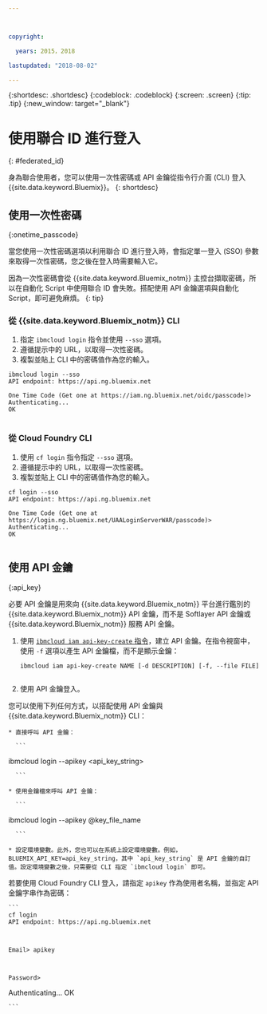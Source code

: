 ```yaml
---



copyright:

  years: 2015，2018

lastupdated: "2018-08-02"

---
```


{:shortdesc: .shortdesc}
{:codeblock: .codeblock}
{:screen: .screen}
{:tip: .tip}
{:new_window: target="_blank"}

# 使用聯合 ID 進行登入
{: #federated_id}

身為聯合使用者，您可以使用一次性密碼或 API 金鑰從指令行介面 (CLI) 登入 {{site.data.keyword.Bluemix}}。
{: shortdesc}

## 使用一次性密碼
{:onetime_passcode}

當您使用一次性密碼選項以利用聯合 ID 進行登入時，會指定單一登入 (SSO) 參數來取得一次性密碼，您之後在登入時需要輸入它。 

因為一次性密碼會從 {{site.data.keyword.Bluemix_notm}} 主控台擷取密碼，所以在自動化 Script 中使用聯合 ID 會失敗。搭配使用 API 金鑰選項與自動化 Script，即可避免麻煩。
{: tip}

### 從 {{site.data.keyword.Bluemix_notm}} CLI
1. 指定 `ibmcloud login` 指令並使用 `--sso` 選項。
2. 遵循提示中的 URL，以取得一次性密碼。
3. 複製並貼上 CLI 中的密碼值作為您的輸入。
    
  ``` 
  ibmcloud login --sso
  API endpoint: https://api.ng.bluemix.net
      
  One Time Code (Get one at https://iam.ng.bluemix.net/oidc/passcode)> 
  Authenticating...
  OK
      
  ```
  
### 從 Cloud Foundry CLI
1. 使用 `cf login` 指令指定 `--sso` 選項。 
2. 遵循提示中的 URL，以取得一次性密碼。 
3. 複製並貼上 CLI 中的密碼值作為您的輸入。 
    
  ```
  cf login --sso
  API endpoint: https://api.ng.bluemix.net
      
  One Time Code (Get one at https://login.ng.bluemix.net/UAALoginServerWAR/passcode)>
  Authenticating...
  OK
      
  ```

## 使用 API 金鑰
{:api_key}

必要 API 金鑰是用來向 {{site.data.keyword.Bluemix_notm}} 平台進行鑑別的 {{site.data.keyword.Bluemix_notm}} API 金鑰，而不是 Softlayer API 金鑰或 {{site.data.keyword.Bluemix_notm}} 服務 API 金鑰。

1. 使用 [`ibmcloud iam api-key-create` 指令](/docs/cli/reference/ibmcloud/cli_api_policy.html#ibmcloud_iam_api_key_create)，建立 API 金鑰。在指令視窗中，使用 `-f` 選項以產生 API 金鑰檔，而不是顯示金鑰：

   ```
   ibmcloud iam api-key-create NAME [-d DESCRIPTION] [-f, --file FILE]
  
   ```

2. 使用 API 金鑰登入。 

  您可以使用下列任何方式，以搭配使用 API 金鑰與 {{site.data.keyword.Bluemix_notm}} CLI：
    
    * 直接呼叫 API 金鑰：
  
      ```
ibmcloud login --apikey <api_key_string>
    
      ```
    
    * 使用金鑰檔來呼叫 API 金鑰： 
  
      ```
ibmcloud login --apikey @key_file_name
    
      ```
    
    * 設定環境變數。此外，您也可以在系統上設定環境變數。例如，BLUEMIX_API_KEY=api_key_string，其中 `api_key_string` 是 API 金鑰的自訂值。設定環境變數之後，只需要從 CLI 指定 `ibmcloud login` 即可。 
  
  若要使用 Cloud Foundry CLI 登入，請指定 `apikey` 作為使用者名稱，並指定 API 金鑰字串作為密碼：

    ```
    cf login
    API endpoint: https://api.ng.bluemix.net
  
    
  
    Email> apikey
  
    
  
    Password>
Authenticating...
OK

  
    ```
